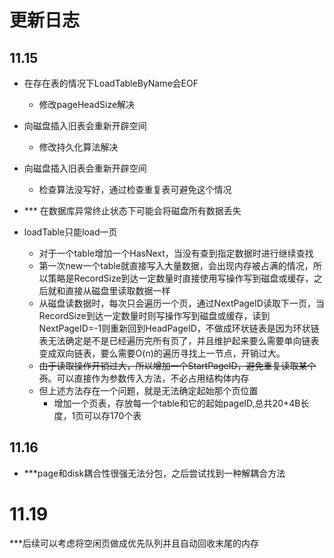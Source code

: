 # 更新日志

## 11.15

* 在存在表的情况下LoadTableByName会EOF

  * 修改pageHeadSize解决
* 向磁盘插入旧表会重新开辟空间

  * 修改持久化算法解决
* 向磁盘插入旧表会重新开辟空间
  * 检查算法没写好，通过检查重复表可避免这个情况
* *** 在数据库异常终止状态下可能会将磁盘所有数据丢失
* loadTable只能load一页
  * 对于一个table增加一个HasNext，当没有查到指定数据时进行继续查找
  * 第一次new一个table就直接写入大量数据，会出现内存被占满的情况，所以策略是RecordSize到达一定数量时直接使用写操作写到磁盘或缓存，之后就和直接从磁盘里读取数据一样
  * 从磁盘读数据时，每次只会遍历一个页，通过NextPageID读取下一页，当RecordSize到达一定数量时则写操作写到磁盘或缓存，读到NextPageID=-1则重新回到HeadPageID，不做成环状链表是因为环状链表无法确定是不是已经遍历完所有页了，并且维护起来要么需要单向链表变成双向链表，要么需要O(n)的遍历寻找上一节点，开销过大。
  * ~~由于读取操作开销过大，所以增加一个StartPageID，避免重复读取某个页~~。可以直接作为参数传入方法，不必占用结构体内存
  * 但上述方法存在一个问题，就是无法确定起始那个页位置
    * 增加一个页表，存放每一个table和它的起始pageID,总共20+4B长度，1页可以存170个表

## 11.16

* ***page和disk耦合性很强无法分包，之后尝试找到一种解耦合方法

# 11.19

***后续可以考虑将空闲页做成优先队列并且自动回收末尾的内存
